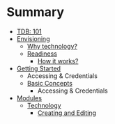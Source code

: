 # Summary

* [TDB: 101](README.md)
* [Envisioning](envisioning/envisioning.md)
   * [Why technology?](envisioning/why_tech.md)
   * [Readiness](readiness/readiness.md)
       * [How it works?](readiness/how_it_works.md)
* [Getting Started](getting_started/getting_started.md)
   * Accessing & Credentials
   * [Basic Concepts](getting_started/basic_concepts.md)
       * Accessing & Credentials
* [Modules](modules.md)
   * [Technology](modules/technology.md)
       * [Creating and Editing](modules/creating_and_editing.md)

